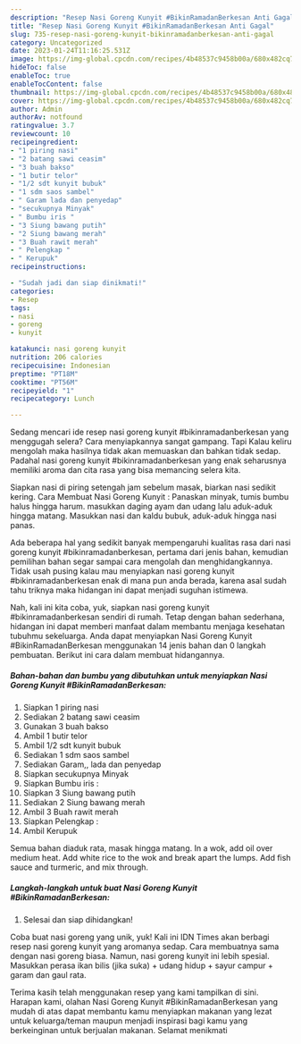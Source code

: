 ```yaml
---
description: "Resep Nasi Goreng Kunyit #BikinRamadanBerkesan Anti Gagal"
title: "Resep Nasi Goreng Kunyit #BikinRamadanBerkesan Anti Gagal"
slug: 735-resep-nasi-goreng-kunyit-bikinramadanberkesan-anti-gagal
category: Uncategorized
date: 2023-01-24T11:16:25.531Z
image: https://img-global.cpcdn.com/recipes/4b48537c9458b00a/680x482cq70/nasi-goreng-kunyit-bikinramadanberkesan-foto-resep-utama.jpg
hideToc: false
enableToc: true
enableTocContent: false
thumbnail: https://img-global.cpcdn.com/recipes/4b48537c9458b00a/680x482cq70/nasi-goreng-kunyit-bikinramadanberkesan-foto-resep-utama.jpg
cover: https://img-global.cpcdn.com/recipes/4b48537c9458b00a/680x482cq70/nasi-goreng-kunyit-bikinramadanberkesan-foto-resep-utama.jpg
author: Admin
authorAv: notfound
ratingvalue: 3.7
reviewcount: 10
recipeingredient:
- "1 piring nasi"
- "2 batang sawi ceasim"
- "3 buah bakso"
- "1 butir telor"
- "1/2 sdt kunyit bubuk"
- "1 sdm saos sambel"
- " Garam lada dan penyedap"
- "secukupnya Minyak"
- " Bumbu iris "
- "3 Siung bawang putih"
- "2 Siung bawang merah"
- "3 Buah rawit merah"
- " Pelengkap "
- " Kerupuk"
recipeinstructions:

- "Sudah jadi dan siap dinikmati!"
categories:
- Resep
tags:
- nasi
- goreng
- kunyit

katakunci: nasi goreng kunyit 
nutrition: 206 calories
recipecuisine: Indonesian
preptime: "PT18M"
cooktime: "PT56M"
recipeyield: "1"
recipecategory: Lunch

---
```



Sedang mencari ide resep nasi goreng kunyit #bikinramadanberkesan yang menggugah selera? Cara menyiapkannya sangat gampang. Tapi Kalau keliru mengolah maka hasilnya tidak akan memuaskan dan bahkan tidak sedap. Padahal nasi goreng kunyit #bikinramadanberkesan yang enak seharusnya memiliki aroma dan cita rasa yang bisa memancing selera kita.


Siapkan nasi di piring setengah jam sebelum masak, biarkan nasi sedikit kering. Cara Membuat Nasi Goreng Kunyit : Panaskan minyak, tumis bumbu halus hingga harum. masukkan daging ayam dan udang lalu aduk-aduk hingga matang. Masukkan nasi dan kaldu bubuk, aduk-aduk hingga nasi panas.

Ada beberapa hal yang sedikit banyak mempengaruhi kualitas rasa dari nasi goreng kunyit #bikinramadanberkesan, pertama dari jenis bahan, kemudian pemilihan bahan segar sampai cara mengolah dan menghidangkannya. Tidak usah pusing kalau mau menyiapkan nasi goreng kunyit #bikinramadanberkesan enak di mana pun anda berada, karena asal sudah tahu triknya maka hidangan ini dapat menjadi suguhan istimewa.


Nah, kali ini kita coba, yuk, siapkan nasi goreng kunyit #bikinramadanberkesan sendiri di rumah. Tetap dengan bahan sederhana, hidangan ini dapat memberi manfaat dalam membantu menjaga kesehatan tubuhmu sekeluarga. Anda dapat menyiapkan Nasi Goreng Kunyit #BikinRamadanBerkesan menggunakan 14 jenis bahan dan 0 langkah pembuatan. Berikut ini cara dalam membuat hidangannya.

<!--inarticleads1-->

##### Bahan-bahan dan bumbu yang dibutuhkan untuk menyiapkan Nasi Goreng Kunyit #BikinRamadanBerkesan:

1. Siapkan 1 piring nasi
1. Sediakan 2 batang sawi ceasim
1. Gunakan 3 buah bakso
1. Ambil 1 butir telor
1. Ambil 1/2 sdt kunyit bubuk
1. Sediakan 1 sdm saos sambel
1. Sediakan  Garam,, lada dan penyedap
1. Siapkan secukupnya Minyak
1. Siapkan  Bumbu iris :
1. Siapkan 3 Siung bawang putih
1. Sediakan 2 Siung bawang merah
1. Ambil 3 Buah rawit merah
1. Siapkan  Pelengkap :
1. Ambil  Kerupuk


Semua bahan diaduk rata, masak hingga matang. In a wok, add oil over medium heat. Add white rice to the wok and break apart the lumps. Add fish sauce and turmeric, and mix through. 

<!--inarticleads2-->

##### Langkah-langkah untuk buat Nasi Goreng Kunyit #BikinRamadanBerkesan:


1. Selesai dan siap dihidangkan!

Coba buat nasi goreng yang unik, yuk! Kali ini IDN Times akan berbagi resep nasi goreng kunyit yang aromanya sedap. Cara membuatnya sama dengan nasi goreng biasa. Namun, nasi goreng kunyit ini lebih spesial. Masukkan perasa ikan bilis (jika suka) + udang hidup + sayur campur + garam dan gaul rata. 

Terima kasih telah menggunakan resep yang kami tampilkan di sini. Harapan kami, olahan Nasi Goreng Kunyit #BikinRamadanBerkesan yang mudah di atas dapat membantu kamu menyiapkan makanan yang lezat untuk keluarga/teman maupun menjadi inspirasi bagi kamu yang berkeinginan untuk berjualan makanan. Selamat menikmati
